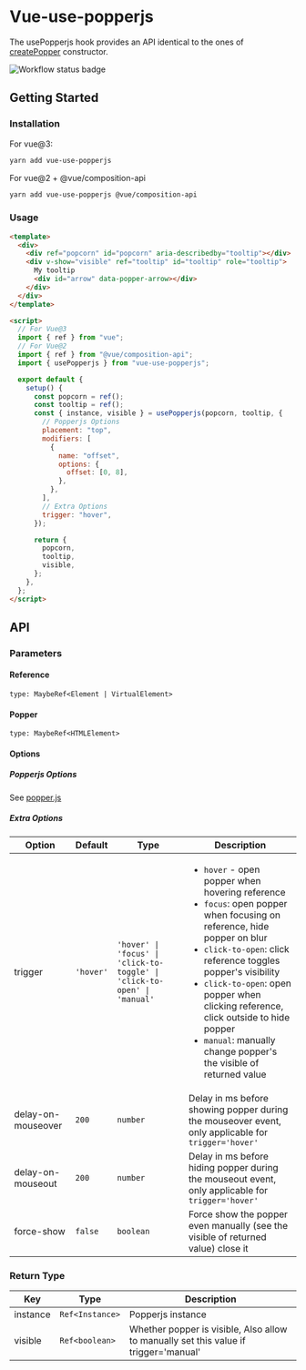 # Vue-use-popperjs

The usePopperjs hook provides an API identical to the ones of
[createPopper](https://popper.js.org/docs/v2/constructors/#createpopper) constructor.

<img alt="Workflow status badge" src="https://github.com/iendeavor/vue-use-popperjs/workflows/CI/badge.svg" />

## Getting Started

### Installation

For vue@3:

```sh
yarn add vue-use-popperjs
```

For vue@2 + @vue/composition-api

```sh
yarn add vue-use-popperjs @vue/composition-api
```

### Usage

```html
<template>
  <div>
    <div ref="popcorn" id="popcorn" aria-describedby="tooltip"></div>
    <div v-show="visible" ref="tooltip" id="tooltip" role="tooltip">
      My tooltip
      <div id="arrow" data-popper-arrow></div>
    </div>
  </div>
</template>

<script>
  // For Vue@3
  import { ref } from "vue";
  // For Vue@2
  import { ref } from "@vue/composition-api";
  import { usePopperjs } from "vue-use-popperjs";

  export default {
    setup() {
      const popcorn = ref();
      const tooltip = ref();
      const { instance, visible } = usePopperjs(popcorn, tooltip, {
        // Popperjs Options
        placement: "top",
        modifiers: [
          {
            name: "offset",
            options: {
              offset: [0, 8],
            },
          },
        ],
        // Extra Options
        trigger: "hover",
      });

      return {
        popcorn,
        tooltip,
        visible,
      };
    },
  };
</script>
```

## API

### Parameters

#### Reference

`type: MaybeRef<Element | VirtualElement>`

#### Popper

`type: MaybeRef<HTMLElement>`

#### Options

##### Popperjs Options

See [popper.js](https://popper.js.org/docs/v2/constructors)

##### Extra Options

| Option             | Default   | Type                                                                     | Description                                                                                                                                                                                                                                                                                                                                                                           |
| ------------------ | --------- | ------------------------------------------------------------------------ | ------------------------------------------------------------------------------------------------------------------------------------------------------------------------------------------------------------------------------------------------------------------------------------------------------------------------------------------------------------------------------------- |
| trigger            | `'hover'` | `'hover' \| 'focus' \| 'click-to-toggle' \| 'click-to-open' \| 'manual'` | <ul><li>`hover` - open popper when hovering reference</li><li>`focus`: open popper when focusing on reference, hide popper on blur</li><li>`click-to-open`: click reference toggles popper's visibility</li><li>`click-to-open`: open popper when clicking reference, click outside to hide popper</li><li>`manual`: manually change popper's the visible of returned value</li></ul> |
| delay-on-mouseover | `200`     | `number`                                                                 | Delay in ms before showing popper during the mouseover event, only applicable for `trigger='hover'`                                                                                                                                                                                                                                                                                   |
| delay-on-mouseout  | `200`     | `number`                                                                 | Delay in ms before hiding popper during the mouseout event, only applicable for `trigger='hover'`                                                                                                                                                                                                                                                                                     |
| force-show         | `false`   | `boolean`                                                                | Force show the popper even manually (see the visible of returned value) close it                                                                                                                                                                                                                                                                                                      |

### Return Type

| Key      | Type            | Description                                                                          |
| -------- | --------------- | ------------------------------------------------------------------------------------ |
| instance | `Ref<Instance>` | Popperjs instance                                                                    |
| visible  | `Ref<boolean>`  | Whether popper is visible, Also allow to manually set this value if trigger='manual' |
